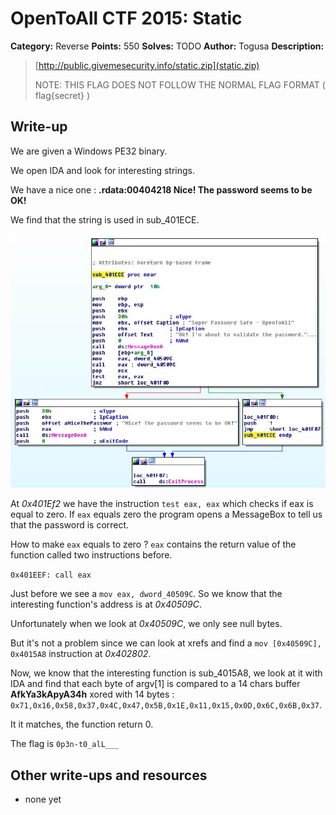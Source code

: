 # OpenToAll CTF 2015: Static

**Category:** Reverse
**Points:** 550
**Solves:** TODO
**Author:** Togusa
**Description:** 

> [http://public.givemesecurity.info/static.zip](static.zip)
> 
> NOTE: THIS FLAG DOES NOT FOLLOW THE NORMAL FLAG FORMAT ( flag{secret} )

## Write-up

We are given a Windows PE32 binary.

We open IDA and look for interesting strings.

We have a nice one : **.rdata:00404218 Nice! The password seems to
be OK!**

We find that the string is used in sub\_401ECE.

![function sub\_401ece](ida_sub_401ece.jpg)

At *0x401Ef2* we have the instruction `test eax, eax` which checks if eax is equal
to zero.
If `eax` equals zero the program opens a MessageBox to tell us that the
password is correct.

How to make `eax` equals to zero ?
`eax` contains the return value of the function called two instructions before.

`0x401EEF: call eax`

Just before we see a `mov eax, dword_40509C`. So we know that the interesting
function's address is at *0x40509C*.

Unfortunately when we look at *0x40509C*, we only see null bytes.

But it's not a problem since we can look at xrefs and find a `mov [0x40509C],
0x4015A8` instruction at *0x402802*.

Now, we know that the interesting function is sub\_4015A8, we look at it with
IDA and find that each byte of argv[1] is compared to a 14 chars buffer
**AfkYa3kApyA34h** xored with 14 bytes :
`0x71,0x16,0x58,0x37,0x4C,0x47,0x5B,0x1E,0x11,0x15,0x0D,0x6C,0x6B,0x37`.

It it matches, the function return 0.

The flag is `0p3n-t0_alL___`

## Other write-ups and resources

* none yet
